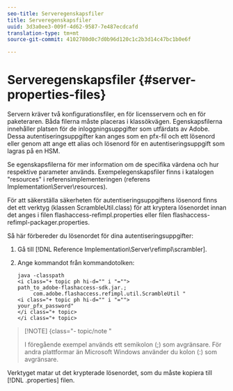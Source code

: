 ```yaml
---
seo-title: Serveregenskapsfiler
title: Serveregenskapsfiler
uuid: 3d3a0ee3-009f-4d62-9587-7e487ecdcafd
translation-type: tm+mt
source-git-commit: 4102780d0c7d0b96d120c1c2b3d14c47bc1b0e6f

---
```



# Serveregenskapsfiler {#server-properties-files}

Servern kräver två konfigurationsfiler, en för licensservern och en för paketeraren. Båda filerna måste placeras i klassökvägen. Egenskapsfilerna innehåller platsen för de inloggningsuppgifter som utfärdats av Adobe. Dessa autentiseringsuppgifter kan anges som en pfx-fil och ett lösenord eller genom att ange ett alias och lösenord för en autentiseringsuppgift som lagras på en HSM.

Se egenskapsfilerna för mer information om de specifika värdena och hur respektive parameter används. Exempelegenskapsfiler finns i katalogen &quot;resources&quot; i referensimplementeringen (referens Implementation\Server\resources).

För att säkerställa säkerheten för autentiseringsuppgiftens lösenord finns det ett verktyg (klassen ScrambleUtil.class) för att kryptera lösenordet innan det anges i filen flashaccess-refimpl.properties eller filen flashaccess-refimpl-packager.properties.

Så här förbereder du lösenordet för dina autentiseringsuppgifter:

1. Gå till [!DNL Reference Implementation\Server\refimpl\scrambler].
1. Ange kommandot från kommandotolken:

   ```
   java -classpath  
   <i class="+ topic ph hi-d="" i "="">
   path_to_adobe-flashaccess-sdk.jar.; 
        com.adobe.flashaccess.refimpl.util.ScrambleUtil " 
   <i class="+ topic ph hi-d="" i "="">
   your_pfx_password" 
   </i class="+ topic> 
   </i class="+ topic>
   ```

>[!NOTE] {class=&quot;- topic/note &quot;
>
>I föregående exempel används ett semikolon (;) som avgränsare. För andra plattformar än Microsoft Windows använder du kolon (:) som avgränsare.

Verktyget matar ut det krypterade lösenordet, som du måste kopiera till [!DNL .properties] filen.
